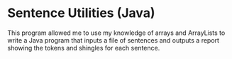 # Sentence Utilities (Java)
This program allowed me to use my knowledge of arrays and ArrayLists to write a Java program that inputs a file of sentences and outputs a report showing the tokens and shingles for each sentence.
